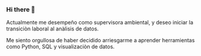 ### Hi there 👋

<!--
**Data-Andrea/Data-Andrea** is a ✨ _special_ ✨ repository because its `README.md` (this file) appears on your GitHub profile.-->

Actualmente me desempeño como supervisora ambiental, y deseo iniciar la transiciòn laboral al anàlisis de datos.

Me siento orgullosa de haber decidido arriesgarme a aprender herramientas como Python, SQL y visualizaciòn de datos.


